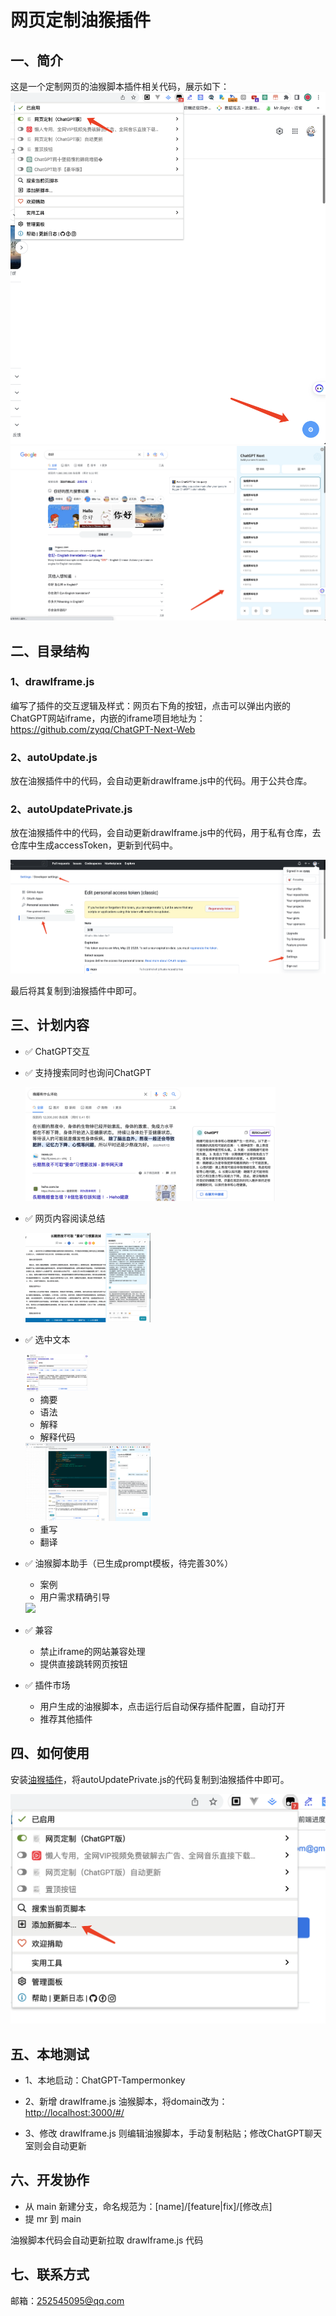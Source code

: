 # 网页定制油猴插件

## 一、简介

这是一个定制网页的油猴脚本插件相关代码，展示如下：
![插件](./assets/plugins.png)
![内容](./assets/chatgpt-iframe.png)

## 二、目录结构

### 1、drawIframe.js

编写了插件的交互逻辑及样式：网页右下角的按钮，点击可以弹出内嵌的ChatGPT网站iframe，内嵌的iframe项目地址为：<https://github.com/zyqq/ChatGPT-Next-Web>

### 2、autoUpdate.js

放在油猴插件中的代码，会自动更新drawIframe.js中的代码。用于公共仓库。

### 2、autoUpdatePrivate.js

放在油猴插件中的代码，会自动更新drawIframe.js中的代码，用于私有仓库，去仓库中生成accessToken，更新到代码中。

![token](./assets/accessToken.png)

最后将其复制到油猴插件中即可。

## 三、计划内容

- ✅ ChatGPT交互
- ✅  支持搜索同时也询问ChatGPT

  <img src="./assets/搜索增强.png" width="400px" />
- ✅ 网页内容阅读总结

  <img src="./assets/总结文章.png" width="200px" />
- ✅ 选中文本

  <img src="./assets/扩写.png" width="100px" />

  - 摘要
  - 语法
  - 解释
  - 解释代码
  
  <img src="./assets/解释代码.png" width="200px" />

  - 重写
  - 翻译
- ✅ 油猴脚本助手（已生成prompt模板，待完善30%）
  - 案例
  - 用户需求精确引导
  
  <img src="./assets/油猴脚本助手.gif" width="400px" />

- ✅ 兼容
  - 禁止iframe的网站兼容处理
  - 提供直接跳转网页按钮
- ✅ 插件市场
  - 用户生成的油猴脚本，点击运行后自动保存插件配置，自动打开
  - 推荐其他插件

## 四、如何使用

安装[油猴插件](https://chrome.google.com/webstore/detail/tampermonkey/dhdgffkkebhmkfjojejmpbldmpobfkfo)，将autoUpdatePrivate.js的代码复制到油猴插件中即可。

![内容](./assets/script.png)

## 五、本地测试

- 1、本地启动：ChatGPT-Tampermonkey

- 2、新增 drawIframe.js 油猴脚本，将domain改为：<http://localhost:3000/#/>

- 3、修改 drawIframe.js 则编辑油猴脚本，手动复制粘贴；修改ChatGPT聊天室则会自动更新

## 六、开发协作

- 从 main 新建分支，命名规范为：[name]/[feature|fix]/[修改点]
- 提 mr 到 main

油猴脚本代码会自动更新拉取 drawIframe.js 代码

## 七、联系方式

邮箱：252545095@qq.com
